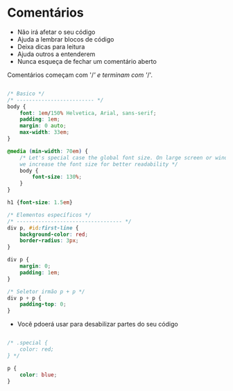 # Comentários

* Não irá afetar o seu código
* Ajuda a lembrar blocos de código
* Deixa dicas para leitura
* Ajuda outros a entenderem
* Nunca esqueça de fechar um comentário aberto

Comentários começam com '/*' e terminam com '*/'.

```css

/* Basico */
/* ------------------------- */
body {
    font: 1em/150% Helvetica, Arial, sans-serif;
    padding: 1em;
    margin: 0 auto;
    max-width: 33em;
}

@media (min-width: 70em) {
    /* Let's special case the global font size. On large screen or window, 
    we increase the font size for better readability */
    body {
        font-size: 130%;
    }
}

h1 {font-size: 1.5em}

/* Elementos específicos */
/* ---------------------------------- */
div p, #id:first-line {
    background-color: red;
    border-radius: 3px;
}

div p {
    margin: 0;
    padding: 1em;
}

/* Seletor irmão p + p */
div p + p {
    padding-top: 0;
}
```

* Você pdoerá usar para desabilizar partes do seu código
``` css

/* .special {
    color: red;
} */

p {
    color: blue;
}
```

